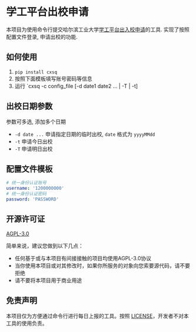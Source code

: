 # 学工平台出校申请

本项目为使用命令行提交哈尔滨工业大学[学工平台](https://xg.hit.edu.cn/)[出入校申请](https://xg.hit.edu.cn/zhxy-xgzs/xg_mobile/xsCxsq)的工具. 实现了按照配置文件登录, 申请出校的功能.

## 如何使用

1. `pip install cxsq`
2. 按照下面模板填写账号密码等信息
3. 运行 `cxsq -c config_file [-d date1 date2 ... | -T | -t]

## 出校日期参数
参数可多选, 添加多个日期
- `-d date ...` 申请指定日期的临时出校, `date` 格式为 `yyyyMMdd`
- `-t` 申请今日出校
- `-T` 申请明日出校

## 配置文件模板

```yaml
# 统一身份认证账号
username: '1200000000'
# 统一身份认证密码
password: 'PASSWORD'
```

## 开源许可证

[AGPL-3.0](./LICENSE)

简单来说，建议您做到以下几点：

- 任何基于或与本项目有间接接触的项目均使用AGPL-3.0协议
- 当你使用本项目或对其修改时，如果你所服务的对象向您索要源代码，请不要拒绝
- 请不要将本项目用于商业用途

## 免责声明

本项目仅为方便通过命令行进行每日上报的工具。按照 [LICENSE](./LICENSE)，开发者不对本工具的使用负责。